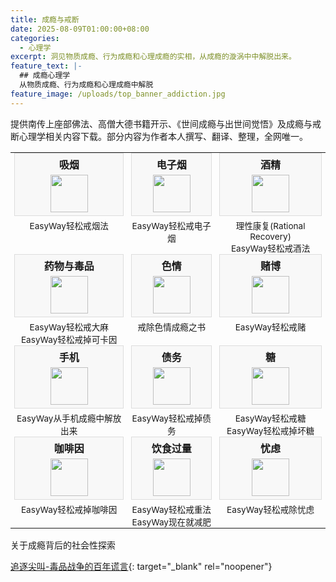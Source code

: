 ```yaml
---
title: 成瘾与戒断
date: 2025-08-09T01:00:00+08:00
categories:
  - 心理学
excerpt: 洞见物质成瘾、行为成瘾和心理成瘾的实相，从成瘾的漩涡中中解脱出来。
feature_text: |-
  ## 成瘾心理学
  从物质成瘾、行为成瘾和心理成瘾中解脱
feature_image: /uploads/top_banner_addiction.jpg
---
```

提供南传上座部佛法、高僧大德书籍开示、《世间成瘾与出世间觉悟》及成瘾与戒断心理学相关内容下载。部分内容为作者本人撰写、翻译、整理，全网唯一。

<table style="width:100%; border: none;">
  <tbody>
    <tr style="border: none;">
      <td style="text-align: center; border: none; vertical-align: top; padding: 0 6px;">
        <div style="background-color: #f8f8f8; border: 1px solid #ddd; padding: 5px 0; margin-bottom: 0;">
          <strong style="display: block; text-align: center; margin-bottom: 5px;">吸烟</strong>
          <img src="/uploads/addiction_smoking.svg" style="width: 60px; height: 60px; display: block; margin: 0 auto;" />
        </div>
        <p style="margin-top: 5px; margin-bottom: 0; padding: 0;">
          <a href="/%E5%BF%83%E7%90%86%E5%AD%A6/2025/08/09/easyway%E8%BD%BB%E6%9D%BE%E6%88%92%E7%83%9F%E6%B3%95/" style="font-size: 0.85em; text-decoration: none; color: inherit; display: block; text-align: center;">EasyWay轻松戒烟法</a>
        </p>
      </td>
      <td style="text-align: center; border: none; vertical-align: top; padding: 0 6px;">
        <div style="background-color: #f8f8f8; border: 1px solid #ddd; padding: 5px 0; margin-bottom: 0;">
          <strong style="display: block; text-align: center; margin-bottom: 5px;">电子烟</strong>
          <img src="/uploads/addiction_smoking.svg" style="width: 60px; height: 60px; display: block; margin: 0 auto;" />
        </div>
        <p style="margin-top: 5px; margin-bottom: 0; padding: 0;">
          <a href="/%E5%BF%83%E7%90%86%E5%AD%A6/2025/08/10/easyway%E8%BD%BB%E6%9D%BE%E6%88%92%E7%94%B5%E5%AD%90%E7%83%9F/" style="font-size: 0.85em; text-decoration: none; color: inherit; display: block; text-align: center;">EasyWay轻松戒电子烟</a>
        </p>
      </td>
      <td style="text-align: center; border: none; vertical-align: top; padding: 0 6px;">
        <div style="background-color: #f8f8f8; border: 1px solid #ddd; padding: 5px 0; margin-bottom: 0;">
          <strong style="display: block; text-align: center; margin-bottom: 5px;">酒精</strong>
          <img src="/uploads/addiction_alcohol.svg" style="width: 60px; height: 60px; display: block; margin: 0 auto;" />
        </div>
        <p style="margin-top: 5px; margin-bottom: 0; padding: 0;">
          <a href="/%E5%BF%83%E7%90%86%E5%AD%A6/2025/08/09/%E7%90%86%E6%80%A7%E5%BA%B7%E5%A4%8D-rational-recovery/" style="font-size: 0.85em; text-decoration: none; color: inherit; display: block; text-align: center;">理性康复(Rational Recovery)</a>
          <a href="/%E5%BF%83%E7%90%86%E5%AD%A6/2025/08/09/easyway%E8%BD%BB%E6%9D%BE%E6%88%92%E9%85%92%E6%B3%95/" style="font-size: 0.85em; text-decoration: none; color: inherit; display: block; text-align: center;">EasyWay轻松戒酒法</a>
        </p>
      </td>
    </tr>
    <tr style="border: none;">
      <td style="text-align: center; border: none; vertical-align: top; padding: 0 6px;">
        <div style="background-color: #f8f8f8; border: 1px solid #ddd; padding: 5px 0; margin-bottom: 0;">
          <strong style="display: block; text-align: center; margin-bottom: 5px;">药物与毒品</strong>
          <img src="/uploads/addiction_drugs.svg" style="width: 60px; height: 60px; display: block; margin: 0 auto;" />
        </div>
        <p style="margin-top: 5px; margin-bottom: 0; padding: 0;">
          <a href="/%E5%BF%83%E7%90%86%E5%AD%A6/2025/08/10/easyway%E8%BD%BB%E6%9D%BE%E6%88%92%E5%A4%A7%E9%BA%BB/" style="font-size: 0.85em; text-decoration: none; color: inherit; display: block; text-align: center;">EasyWay轻松戒大麻</a>
          <a href="/%E5%BF%83%E7%90%86%E5%AD%A6/2025/08/10/easyway%E8%BD%BB%E6%9D%BE%E6%88%92%E6%8E%89%E5%8F%AF%E5%8D%A1%E5%9B%A0/" style="font-size: 0.85em; text-decoration: none; color: inherit; display: block; text-align: center;">EasyWay轻松戒掉可卡因</a>
        </p>
      </td>
      <td style="text-align: center; border: none; vertical-align: top; padding: 0 6px;">
        <div style="background-color: #f8f8f8; border: 1px solid #ddd; padding: 5px 0; margin-bottom: 0;">
          <strong style="display: block; text-align: center; margin-bottom: 5px;">色情</strong>
          <img src="/uploads/addiction_porn.svg" style="width: 60px; height: 60px; display: block; margin: 0 auto;" />
        </div>
        <p style="margin-top: 5px; margin-bottom: 0; padding: 0;">
          <a href="/%E5%BF%83%E7%90%86%E5%AD%A6/2025/08/09/%E6%88%92%E9%99%A4%E8%89%B2%E6%83%85%E6%88%90%E7%98%BE%E4%B9%8B%E4%B9%A6-easypeasy-way%E4%BC%98%E5%8C%96%E7%89%88/" style="font-size: 0.85em; text-decoration: none; color: inherit; display: block; text-align: center;">戒除色情成瘾之书</a>
        </p>
      </td>
      <td style="text-align: center; border: none; vertical-align: top; padding: 0 6px;">
        <div style="background-color: #f8f8f8; border: 1px solid #ddd; padding: 5px 0; margin-bottom: 0;">
          <strong style="display: block; text-align: center; margin-bottom: 5px;">赌博</strong>
          <img src="/uploads/addiction_gambling.svg" style="width: 60px; height: 60px; display: block; margin: 0 auto;" />
        </div>
        <p style="margin-top: 5px; margin-bottom: 0; padding: 0;">
          <a href="/%E5%BF%83%E7%90%86%E5%AD%A6/2025/08/10/easyway%E8%BD%BB%E6%9D%BE%E6%88%92%E8%B5%8C/" style="font-size: 0.85em; text-decoration: none; color: inherit; display: block; text-align: center;">EasyWay轻松戒赌</a>
        </p>
      </td>
    </tr>
    <tr style="border: none;">
      <td style="text-align: center; border: none; vertical-align: top; padding: 0 6px;">
        <div style="background-color: #f8f8f8; border: 1px solid #ddd; padding: 5px 0; margin-bottom: 0;">
          <strong style="display: block; text-align: center; margin-bottom: 5px;">手机</strong>
          <img src="/uploads/addiction_mobile.svg" style="width: 60px; height: 60px; display: block; margin: 0 auto;" />
        </div>
        <p style="margin-top: 5px; margin-bottom: 0; padding: 0;">
          <a href="/%E5%BF%83%E7%90%86%E5%AD%A6/2025/08/09/%E4%BB%8E%E6%89%8B%E6%9C%BA%E6%88%90%E7%98%BE%E4%B8%AD%E8%A7%A3%E6%94%BE%E5%87%BA%E6%9D%A5/" style="font-size: 0.85em; text-decoration: none; color: inherit; display: block; text-align: center;">EasyWay从手机成瘾中解放出来</a>
        </p>
      </td>
      <td style="text-align: center; border: none; vertical-align: top; padding: 0 6px;">
        <div style="background-color: #f8f8f8; border: 1px solid #ddd; padding: 5px 0; margin-bottom: 0;">
          <strong style="display: block; text-align: center; margin-bottom: 5px;">债务</strong>
          <img src="/uploads/addiction_debt.svg" style="width: 60px; height: 60px; display: block; margin: 0 auto;" />
        </div>
        <p style="margin-top: 5px; margin-bottom: 0; padding: 0;">
          <a href="/%E5%BF%83%E7%90%86%E5%AD%A6/2025/08/09/easyway%E8%BD%BB%E6%9D%BE%E6%88%92%E6%8E%89%E5%80%BA%E5%8A%A1/" style="font-size: 0.85em; text-decoration: none; color: inherit; display: block; text-align: center;">EasyWay轻松戒掉债务</a>
        </p>
      </td>
      <td style="text-align: center; border: none; vertical-align: top; padding: 0 6px;">
        <div style="background-color: #f8f8f8; border: 1px solid #ddd; padding: 5px 0; margin-bottom: 0;">
          <strong style="display: block; text-align: center; margin-bottom: 5px;">糖</strong>
          <img src="/uploads/addiction_sugar.svg" style="width: 60px; height: 60px; display: block; margin: 0 auto;" />
        </div>
        <p style="margin-top: 5px; margin-bottom: 0; padding: 0;">
          <a href="/%E5%BF%83%E7%90%86%E5%AD%A6/2025/08/10/easyway%E8%BD%BB%E6%9D%BE%E6%88%92%E7%B3%96/" style="font-size: 0.85em; text-decoration: none; color: inherit; display: block; text-align: center;">EasyWay轻松戒糖</a>
          <a href="/%E5%BF%83%E7%90%86%E5%AD%A6/2025/08/10/easyway%E8%BD%BB%E6%9D%BE%E6%88%92%E6%8E%89%E5%9D%8F%E7%B3%96/" style="font-size: 0.85em; text-decoration: none; color: inherit; display: block; text-align: center;">EasyWay轻松戒掉坏糖</a>
        </p>
      </td>
    </tr>
    <tr style="border: none;">
      <td style="text-align: center; border: none; vertical-align: top; padding: 0 6px;">
        <div style="background-color: #f8f8f8; border: 1px solid #ddd; padding: 5px 0; margin-bottom: 0;">
          <strong style="display: block; text-align: center; margin-bottom: 5px;">咖啡因</strong>
          <img src="/uploads/addiction_caffeine.svg" style="width: 60px; height: 60px; display: block; margin: 0 auto;" />
        </div>
        <p style="margin-top: 5px; margin-bottom: 0; padding: 0;">
          <a href="/%E5%BF%83%E7%90%86%E5%AD%A6/2025/08/10/easyway%E8%BD%BB%E6%9D%BE%E6%88%92%E6%8E%89%E5%92%96%E5%95%A1%E5%9B%A0/" style="font-size: 0.85em; text-decoration: none; color: inherit; display: block; text-align: center;">EasyWay轻松戒掉咖啡因</a>
        </p>
      </td>
      <td style="text-align: center; border: none; vertical-align: top; padding: 0 6px;">
        <div style="background-color: #f8f8f8; border: 1px solid #ddd; padding: 5px 0; margin-bottom: 0;">
          <strong style="display: block; text-align: center; margin-bottom: 5px;">饮食过量</strong>
          <img src="/uploads/addiction_weight.svg" style="width: 60px; height: 60px; display: block; margin: 0 auto;" />
        </div>
        <p style="margin-top: 5px; margin-bottom: 0; padding: 0;">
          <a href="/%E5%BF%83%E7%90%86%E5%AD%A6/2025/08/10/easyway%E8%BD%BB%E6%9D%BE%E6%88%92%E9%87%8D%E6%B3%95/" style="font-size: 0.85em; text-decoration: none; color: inherit; display: block; text-align: center;">EasyWay轻松戒重法</a>
          <a href="/%E5%BF%83%E7%90%86%E5%AD%A6/2025/08/10/easyway%E7%8E%B0%E5%9C%A8%E5%B0%B1%E5%87%8F%E8%82%A5/" style="font-size: 0.85em; text-decoration: none; color: inherit; display: block; text-align: center;">EasyWay现在就减肥</a>
        </p>
      </td>
      <td style="text-align: center; border: none; vertical-align: top; padding: 0 6px;">
        <div style="background-color: #f8f8f8; border: 1px solid #ddd; padding: 5px 0; margin-bottom: 0;">
          <strong style="display: block; text-align: center; margin-bottom: 5px;">忧虑</strong>
          <img src="/uploads/addiction_worrying.svg" style="width: 60px; height: 60px; display: block; margin: 0 auto;" />
        </div>
        <p style="margin-top: 5px; margin-bottom: 0; padding: 0;">
          <a href="/%E5%BF%83%E7%90%86%E5%AD%A6/2025/08/09/easyway%E8%BD%BB%E6%9D%BE%E6%88%92%E9%99%A4%E5%BF%A7%E8%99%91/" style="font-size: 0.85em; text-decoration: none; color: inherit; display: block; text-align: center;">EasyWay轻松戒除忧虑</a>
        </p>
      </td>
    </tr>
  </tbody>
</table>

关于成瘾背后的社会性探索

[追逐尖叫-毒品战争的百年谎言](/心理学/精选/2025/08/10/追逐尖叫-毒品战争的百年谎言/){: target="_blank" rel="noopener"}

&nbsp;